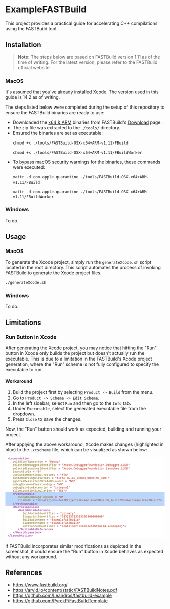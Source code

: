 # ExampleFASTBuild

This project provides a practical guide for accelerating C++ compilations using the FASTBuild tool.

## Installation

> **Note:** The steps below are based on FASTBuild version 1.11 as of the time of writing. For the latest version, please refer to the FASTBuild official website.

### MacOS

It's assumed that you've already installed Xcode. The version used in this guide is 14.2 as of writing.

The steps listed below were completed during the setup of this repository to ensure the FASTBuild binaries are ready to use:

- Downloaded the [x64 & ARM](https://www.fastbuild.org/downloads/v1.11/FASTBuild-OSX-x64+ARM-v1.11.zip) binaries from FASTBuild's [Download](https://www.fastbuild.org/docs/download.html) page.
- The zip file was extracted to the `./tools/` directory.
- Ensured the binaries are set as executable:
  ```
  chmod +x ./tools/FASTBuild-OSX-x64+ARM-v1.11/FBuild
  ```
  ```
  chmod +x ./tools/FASTBuild-OSX-x64+ARM-v1.11/FBuildWorker
  ```
- To bypass macOS security warnings for the binaries, these commands were executed:
  ```
  xattr -d com.apple.quarantine ./tools/FASTBuild-OSX-x64+ARM-v1.11/FBuild
  ```
  ```
  xattr -d com.apple.quarantine ./tools/FASTBuild-OSX-x64+ARM-v1.11/FBuildWorker
  ```

### Windows

To do.

## Usage

### MacOS

To generate the Xcode project, simply run the `generateXcode.sh` script located in the root directory. This script automates the process of invoking FASTBuild to generate the Xcode project files.

```
./generateXcode.sh
```

### Windows

To do.

## Limitations

### Run Button in Xcode

After generating the Xcode project, you may notice that hitting the "Run" button in Xcode only builds the project but doesn't actually run the executable. This is due to a limitation in the FASTBuild's Xcode project generation, where the "Run" scheme is not fully configured to specify the executable to run.

#### Workaround

1. Build the project first by selecting `Product -> Build` from the menu.
2. Go to `Product -> Scheme -> Edit Scheme`.
3. In the left sidebar, select `Run` and then go to the `Info` tab.
4. Under `Executable`, select the generated executable file from the dropdown.
5. Press `Close` to save the changes.

Now, the "Run" button should work as expected, building and running your project.

After applying the above workaround, Xcode makes changes (highlighted in blue) to the `.xcscheme` file, which can be visualized as shown below:

![](assets/screenshot.png)

If FASTBuild incorporates similar modifications as depicted in the screenshot, it could ensure the "Run" button in Xcode behaves as expected without any workaround.

## References
- https://www.fastbuild.org/
- https://arvid.io/content/static/FASTBuildNotes.pdf
- https://github.com/Leandros/fastbuild-example
- https://github.com/PyrekP/FastBuildTemplate
